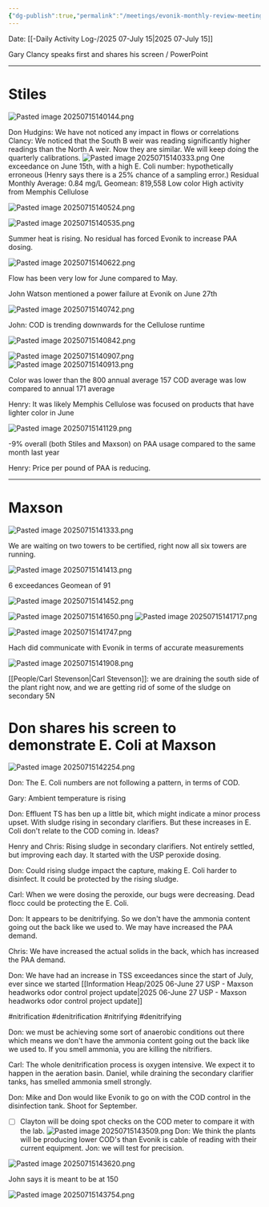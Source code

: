 ```yaml
---
{"dg-publish":true,"permalink":"/meetings/evonik-monthly-review-meeting-2025-05-july-15/","noteIcon":"","created":"2025-07-15T14:01:28.259-05:00"}
---
```


Date: [[-Daily Activity Log-/2025 07-July 15\|2025 07-July 15]]

Gary Clancy speaks first and shares his screen / PowerPoint

---
# Stiles

![Pasted image 20250715140144.png](/img/user/Pasted%20image%2020250715140144.png)

Don Hudgins: We have not noticed any impact in flows or correlations
Clancy: We noticed that the South B weir was reading significantly higher readings than the North A weir.  Now they are similar. We will keep doing the quarterly calibrations.
![Pasted image 20250715140333.png](/img/user/Pasted%20image%2020250715140333.png)
One exceedance on June 15th, with a high E. Coli number: hypothetically erroneous (Henry says there is a 25% chance of a sampling error.)
Residual Monthly Average: 0.84 mg/L
Geomean: 819,558
Low color
High activity from Memphis Cellulose

![Pasted image 20250715140524.png](/img/user/Pasted%20image%2020250715140524.png)

![Pasted image 20250715140535.png](/img/user/Pasted%20image%2020250715140535.png)

Summer heat is rising. No residual has forced Evonik to increase PAA dosing.

![Pasted image 20250715140622.png](/img/user/Pasted%20image%2020250715140622.png)

Flow has been very low for June compared to May.

John Watson mentioned a power failure at Evonik on June 27th

![Pasted image 20250715140742.png](/img/user/Pasted%20image%2020250715140742.png)

John: COD is trending downwards for the Cellulose runtime

![Pasted image 20250715140842.png](/img/user/Pasted%20image%2020250715140842.png)

![Pasted image 20250715140907.png](/img/user/Pasted%20image%2020250715140907.png)
![Pasted image 20250715140913.png](/img/user/Pasted%20image%2020250715140913.png)

Color was lower than the 800 annual average
157 COD average was low compared to annual 171 average

Henry: It was likely Memphis Cellulose was focused on products that have lighter color in June

![Pasted image 20250715141129.png](/img/user/Pasted%20image%2020250715141129.png)

-9% overall (both Stiles and Maxson) on PAA usage compared to the same month last year

Henry: Price per pound of PAA is reducing.

---
# Maxson

![Pasted image 20250715141333.png](/img/user/Pasted%20image%2020250715141333.png)

We are waiting on two towers to be certified, right now all six towers are running.

![Pasted image 20250715141413.png](/img/user/Pasted%20image%2020250715141413.png)

6 exceedances
Geomean of 91

![Pasted image 20250715141452.png](/img/user/Pasted%20image%2020250715141452.png)

![Pasted image 20250715141650.png](/img/user/Pasted%20image%2020250715141650.png)
![Pasted image 20250715141717.png](/img/user/Pasted%20image%2020250715141717.png)

![Pasted image 20250715141747.png](/img/user/Pasted%20image%2020250715141747.png)

Hach did communicate with Evonik in terms of accurate measurements

![Pasted image 20250715141908.png](/img/user/Pasted%20image%2020250715141908.png)


[[People/Carl Stevenson\|Carl Stevenson]]: we are draining the south side of the plant right now, and we are getting rid of some of the sludge on secondary 5N 

# Don shares his screen to demonstrate E. Coli at Maxson

![Pasted image 20250715142254.png](/img/user/Pasted%20image%2020250715142254.png)

Don: The E. Coli numbers are not following a pattern, in terms of COD. 

Gary: Ambient temperature is rising

Don: Effluent TS has ben up a little bit, which might indicate a minor process upset. With sludge rising in secondary clarifiers. But these increases in E. Coli don't relate to the COD coming in. Ideas?

Henry and Chris: Rising sludge in secondary clarifiers. Not entirely settled, but improving each day. It started with the USP peroxide dosing.

Don: Could rising sludge impact the capture, making E. Coli harder to disinfect. It could be protected by the rising sludge.

Carl: When we were dosing the peroxide, our bugs were decreasing. Dead flocc could be protecting the E. Coli. 

Don: It appears to be denitrifying. So we don't have the ammonia content going out the back like we used to. We may have increased the PAA demand.

Chris: We have increased the actual solids in the back, which has increased the PAA demand.

Don: We have had an increase in TSS exceedances since the start of July, ever since we started [[Information Heap/2025 06-June 27 USP - Maxson headworks odor control project update\|2025 06-June 27 USP - Maxson headworks odor control project update]]

#nitrification
#denitrification
#nitrifying
#denitrifying

Don: we must be achieving some sort of anaerobic conditions out there which means we don't have the ammonia content going out the back like we used to. If you smell ammonia, you are killing the nitrifiers.

Carl: The whole denitrification process is oxygen intensive. We expect it to happen in the aeration basin. Daniel, while draining the secondary clarifier tanks, has smelled ammonia smell strongly.

Don: Mike and Don would like Evonik to go on with the COD control in the disinfection tank.
Shoot for September.
- [ ] Clayton will be doing spot checks on the COD meter to compare it with the lab.
![Pasted image 20250715143509.png](/img/user/Pasted%20image%2020250715143509.png)
Don: We think the plants will be producing lower COD's than Evonik is cable of reading with their current equipment.
Jon: we will test for precision.

![Pasted image 20250715143620.png](/img/user/Pasted%20image%2020250715143620.png)

John says it is meant to be at 150

![Pasted image 20250715143754.png](/img/user/Pasted%20image%2020250715143754.png)